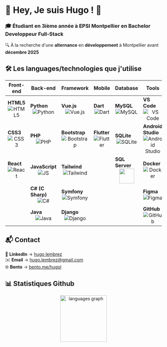 # 🚀 Hey, Je suis Hugo ! 👋  

### 🎓 Étudiant en 3ième année à EPSI Montpellier en Bachelor Developpeur Full-Stack  
🔍 À la recherche d'une **alternance** en **développement** à Montpellier avant **décembre 2025**  



## 🛠️ Les languages/technologies que j'utilise 
<div align="center">

| Front-end | Back-end | Framework | Mobile | Database | Tools |
|---|---|---|---|---|---|
| **HTML5**<br/><div align="center">![HTML5](https://skillicons.dev/icons?i=html)</div> | **Python**<br/><div align="center">![Python](https://skillicons.dev/icons?i=py)</div> | **Vue.js**<br/><div align="center">![Vue.js](https://skillicons.dev/icons?i=vuejs)</div> | **Dart**<br/><div align="center">![Dart](https://skillicons.dev/icons?i=dart)</div> | **MySQL**<br/><div align="center">![MySQL](https://skillicons.dev/icons?i=mysql)</div> | **VS Code**<br/><div align="center">![VS Code](https://skillicons.dev/icons?i=vscode)</div> |
| **CSS3**<br/><div align="center">![CSS3](https://skillicons.dev/icons?i=css)</div> | **PHP**<br/><div align="center">![PHP](https://skillicons.dev/icons?i=php)</div> | **Bootstrap**<br/><div align="center">![Bootstrap](https://skillicons.dev/icons?i=bootstrap)</div> | **Flutter**<br/><div align="center">![Flutter](https://skillicons.dev/icons?i=flutter)</div> | **SQLite**<br/><div align="center">![SQLite](https://skillicons.dev/icons?i=sqlite)</div> | **Android Studio**<br/><div align="center">![Android Studio](https://skillicons.dev/icons?i=androidstudio)</div> |
| **React**<br/><div align="center">![React](https://skillicons.dev/icons?i=react)</div> | **JavaScript**<br/><div align="center">![JS](https://skillicons.dev/icons?i=js)</div> | **Tailwind**<br/><div align="center">![Tailwind](https://skillicons.dev/icons?i=tailwind)</div> | &nbsp; | **SQL Server**<br/><div align="center"><img src="https://cdn.jsdelivr.net/gh/devicons/devicon/icons/microsoftsqlserver/microsoftsqlserver-plain.svg" width="48" height="48"/></div> | **Docker**<br/><div align="center">![Docker](https://skillicons.dev/icons?i=docker)</div> |
| &nbsp; | **C# (C Sharp)**<br/><div align="center">![C#](https://skillicons.dev/icons?i=cs)</div> | **Symfony**<br/><div align="center">![Symfony](https://skillicons.dev/icons?i=symfony)</div> | &nbsp; | &nbsp; | **Figma**<br/><div align="center">![Figma](https://skillicons.dev/icons?i=figma)</div> |
| &nbsp; | **Java**<br/><div align="center">![Java](https://skillicons.dev/icons?i=java)</div> | **Django**<br/><div align="center">![Django](https://skillicons.dev/icons?i=django)</div> | &nbsp; | &nbsp; | **GitHub**<br/><div align="center">![GitHub](https://skillicons.dev/icons?i=github)</div> |

</div>


## 📬 Contact

📎 **LinkedIn** → [hugo lembrez](https://www.linkedin.com/in/hugo-lembrez/) <br>
✉️ **Email** → [hugo.lembrez@gmail.com](mailto:hugo.lembrez@gmail.com) <br>
🌐 **Bento** → [bento.me/hugol](https://bento.me/hugol) <br>



## 📊 Statistiques Github  

<div align="center">
  <!-- <img src="https://github-readme-stats.vercel.app/api?username=aZor9&hide_title=false&hide_rank=false&show_icons=true&include_all_commits=true&count_private=true&disable_animations=false&theme=dracula&locale=en&hide_border=false&order=1" height="150" alt="stats graph" /> -->
  <img src="https://github-readme-stats.vercel.app/api/top-langs?username=aZor9&locale=en&hide_title=false&layout=compact&card_width=320&langs_count=5&theme=dracula&hide_border=false&order=2" height="150" alt="languages graph" />
</div>
